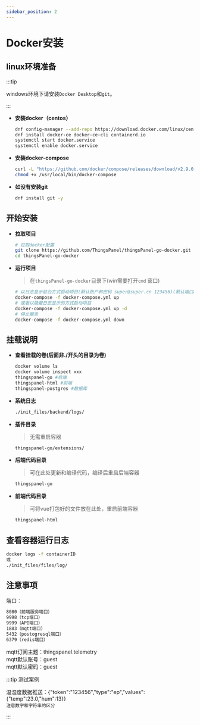 ```yaml
---
sidebar_position: 2
---
```


# Docker安装

## linux环境准备

:::tip

windows环境下请安装`Docker Desktop`和`git`。

:::

- **安装docker（centos）**

    ```bash showLineNumbers
    dnf config-manager --add-repo https://download.docker.com/linux/centos/docker-ce.repo
    dnf install docker-ce docker-ce-cli containerd.io
    systemctl start docker.service
    systemctl enable docker.service
    ```

- **安装docker-compose**

    ```bash showLineNumbers
    curl -L "https://github.com/docker/compose/releases/download/v2.9.0/docker-compose-$(uname -s)-$(uname -m)" -o /usr/local/bin/docker-compose
    chmod +x /usr/local/bin/docker-compose
    ```

- **如没有安装git**

    ```bash
    dnf install git -y
    ```

## 开始安装

- **拉取项目**

    ```bash showLineNumbers
    # 拉取docker配置
    git clone https://github.com/ThingsPanel/thingsPanel-go-docker.git
    cd thingsPanel-go-docker
    ```

- **运行项目**

    > 在`thingsPanel-go-docker`目录下(win需要打开`cmd` 窗口)

    ```bash showLineNumbers
    # 以日志显示前台方式启动项目(默认账户和密码 super@super.cn 123456)(默认端口8080)
    docker-compose -f docker-compose.yml up
    # 或者以隐藏日志显示的方式启动项目
    docker-compose -f docker-compose.yml up -d
    # 停止服务
    docker-compose -f docker-compose.yml down
    ```

## 挂载说明

- **查看挂载的卷(后面非./开头的目录为卷)**

    ```bash
    docker volume ls
    docker volume inspect xxx
    thingspanel-go #后端
    thingspanel-html #前端
    thingspanel-postgres #数据库
    ```

- **系统日志**

    ```bash
    ./init_files/backend/logs/
    ```

- **插件目录**
    > 无需重启容器

    ```bash
    thingspanel-go/extensions/
    ```

- **后端代码目录**
    > 可在此处更新和编译代码，编译后重启后端容器

    ```bash
    thingspanel-go
    ```

- **前端代码目录**
    > 可将vue打包好的文件放在此处，重启前端容器

    ```bash
    thingspanel-html
    ```

## 查看容器运行日志

```bash showLineNumbers
docker logs -f containerID
或
./init_files/files/log/
```

## 注意事项

端口：

```bash showLineNumbers
8080（前端服务端口）
9998（tcp端口）
9999（API端口）
1883（mqtt端口）
5432（postogresql端口）
6379（redis端口）
```

mqtt订阅主题：thingspanel.telemetry  
mqtt默认账号：guest  
mqtt默认密码：guest  

:::tip 测试案例

温湿度数据推送：{"token":"123456","type":"ep","values":{"temp":23.0,"hum":13}}  
`注意数字和字符串的区分`

:::
